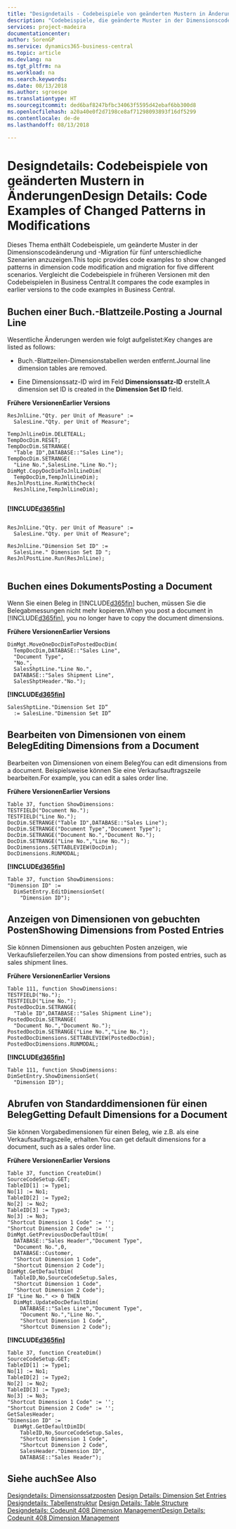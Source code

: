 ```yaml
---
title: "Designdetails ‑ Codebeispiele von geänderten Mustern in Änderungen | Microsoft Docs"
description: "Codebeispiele, die geänderte Muster in der Dimensionscodeänderung und -Migration für fünf unterschiedliche Szenarien anzuzeigen. Vergleicht die Codebeispiele in früheren Versionen mit den Codebeispielen in Business Central."
services: project-madeira
documentationcenter: 
author: SorenGP
ms.service: dynamics365-business-central
ms.topic: article
ms.devlang: na
ms.tgt_pltfrm: na
ms.workload: na
ms.search.keywords: 
ms.date: 08/13/2018
ms.author: sgroespe
ms.translationtype: HT
ms.sourcegitcommit: ded6baf8247bfbc34063f5595d42ebaf6bb300d8
ms.openlocfilehash: a20a40e0f2d7198ce8af71298093893f16df5299
ms.contentlocale: de-de
ms.lasthandoff: 08/13/2018

---
```

# <a name="design-details-code-examples-of-changed-patterns-in-modifications"></a><span data-ttu-id="d5217-104">Designdetails: Codebeispiele von geänderten Mustern in Änderungen</span><span class="sxs-lookup"><span data-stu-id="d5217-104">Design Details: Code Examples of Changed Patterns in Modifications</span></span>
<span data-ttu-id="d5217-105">Dieses Thema enthält Codebeispiele, um geänderte Muster in der Dimensionscodeänderung und -Migration für fünf unterschiedliche Szenarien anzuzeigen.</span><span class="sxs-lookup"><span data-stu-id="d5217-105">This topic provides code examples to show changed patterns in dimension code modification and migration for five different scenarios.</span></span> <span data-ttu-id="d5217-106">Vergleicht die Codebeispiele in früheren Versionen mit den Codebeispielen in Business Central.</span><span class="sxs-lookup"><span data-stu-id="d5217-106">It compares the code examples in earlier versions to the code examples in Business Central.</span></span>

## <a name="posting-a-journal-line"></a><span data-ttu-id="d5217-107">Buchen einer Buch.-Blattzeile.</span><span class="sxs-lookup"><span data-stu-id="d5217-107">Posting a Journal Line</span></span>  
<span data-ttu-id="d5217-108">Wesentliche Änderungen werden wie folgt aufgelistet:</span><span class="sxs-lookup"><span data-stu-id="d5217-108">Key changes are listed as follows:</span></span>  
  
- <span data-ttu-id="d5217-109">Buch.-Blattzeilen-Dimensionstabellen werden entfernt.</span><span class="sxs-lookup"><span data-stu-id="d5217-109">Journal line dimension tables are removed.</span></span>  
  
- <span data-ttu-id="d5217-110">Eine Dimensionssatz-ID wird im Feld **Dimensionssatz-ID** erstellt.</span><span class="sxs-lookup"><span data-stu-id="d5217-110">A dimension set ID is created in the **Dimension Set ID** field.</span></span>  
  
<span data-ttu-id="d5217-111">**Frühere Versionen**</span><span class="sxs-lookup"><span data-stu-id="d5217-111">**Earlier Versions**</span></span>  
  
```  
ResJnlLine."Qty. per Unit of Measure" :=   
  SalesLine."Qty. per Unit of Measure";  
  
TempJnlLineDim.DELETEALL;  
TempDocDim.RESET;  
TempDocDim.SETRANGE(  
  "Table ID",DATABASE::"Sales Line");  
TempDocDim.SETRANGE(  
  "Line No.",SalesLine."Line No.");  
DimMgt.CopyDocDimToJnlLineDim(  
  TempDocDim,TempJnlLineDim);  
ResJnlPostLine.RunWithCheck(  
  ResJnlLine,TempJnlLineDim);  
  
```  
  
 **[!INCLUDE[d365fin](includes/d365fin_md.md)]**  
  
```  
  
ResJnlLine."Qty. per Unit of Measure" :=   
  SalesLine."Qty. per Unit of Measure";  
  
ResJnlLine."Dimension Set ID" :=   
  SalesLine." Dimension Set ID ";  
ResJnlPostLine.Run(ResJnlLine);  
  
```  
  
## <a name="posting-a-document"></a><span data-ttu-id="d5217-112">Buchen eines Dokuments</span><span class="sxs-lookup"><span data-stu-id="d5217-112">Posting a Document</span></span>  
 <span data-ttu-id="d5217-113">Wenn Sie einen Beleg in [!INCLUDE[d365fin](includes/d365fin_md.md)] buchen, müssen Sie die Belegabmessungen nicht mehr kopieren.</span><span class="sxs-lookup"><span data-stu-id="d5217-113">When you post a document in [!INCLUDE[d365fin](includes/d365fin_md.md)], you no longer have to copy the document dimensions.</span></span>  
  
 <span data-ttu-id="d5217-114">**Frühere Versionen**</span><span class="sxs-lookup"><span data-stu-id="d5217-114">**Earlier Versions**</span></span>  
  
```  
DimMgt.MoveOneDocDimToPostedDocDim(  
  TempDocDim,DATABASE::"Sales Line",  
  "Document Type",  
  "No.",  
  SalesShptLine."Line No.",  
  DATABASE::"Sales Shipment Line",  
  SalesShptHeader."No.");  
```  
  
 **[!INCLUDE[d365fin](includes/d365fin_md.md)]**  
  
```  
SalesShptLine."Dimension Set ID”  
  := SalesLine."Dimension Set ID”  
```  
  
## <a name="editing-dimensions-from-a-document"></a><span data-ttu-id="d5217-115">Bearbeiten von Dimensionen von einem Beleg</span><span class="sxs-lookup"><span data-stu-id="d5217-115">Editing Dimensions from a Document</span></span>  
 <span data-ttu-id="d5217-116">Bearbeiten von Dimensionen von einem Beleg</span><span class="sxs-lookup"><span data-stu-id="d5217-116">You can edit dimensions from a document.</span></span> <span data-ttu-id="d5217-117">Beispielsweise können Sie eine Verkaufsauftragszeile bearbeiten.</span><span class="sxs-lookup"><span data-stu-id="d5217-117">For example, you can edit a sales order line.</span></span>  
  
 <span data-ttu-id="d5217-118">**Frühere Versionen**</span><span class="sxs-lookup"><span data-stu-id="d5217-118">**Earlier Versions**</span></span>  
  
```  
Table 37, function ShowDimensions:  
TESTFIELD("Document No.");  
TESTFIELD("Line No.");  
DocDim.SETRANGE("Table ID",DATABASE::"Sales Line");  
DocDim.SETRANGE("Document Type","Document Type");  
DocDim.SETRANGE("Document No.","Document No.");  
DocDim.SETRANGE("Line No.","Line No.");  
DocDimensions.SETTABLEVIEW(DocDim);  
DocDimensions.RUNMODAL;  
```  
  
 **[!INCLUDE[d365fin](includes/d365fin_md.md)]**  
  
```  
Table 37, function ShowDimensions:  
"Dimension ID" :=   
  DimSetEntry.EditDimensionSet(  
    "Dimension ID");  
```  
  
## <a name="showing-dimensions-from-posted-entries"></a><span data-ttu-id="d5217-119">Anzeigen von Dimensionen von gebuchten Posten</span><span class="sxs-lookup"><span data-stu-id="d5217-119">Showing Dimensions from Posted Entries</span></span>  
 <span data-ttu-id="d5217-120">Sie können Dimensionen aus gebuchten Posten anzeigen, wie Verkaufslieferzeilen.</span><span class="sxs-lookup"><span data-stu-id="d5217-120">You can show dimensions from posted entries, such as sales shipment lines.</span></span>  
  
 <span data-ttu-id="d5217-121">**Frühere Versionen**</span><span class="sxs-lookup"><span data-stu-id="d5217-121">**Earlier Versions**</span></span>  
  
```  
Table 111, function ShowDimensions:  
TESTFIELD("No.");  
TESTFIELD("Line No.");  
PostedDocDim.SETRANGE(  
  "Table ID",DATABASE::"Sales Shipment Line");  
PostedDocDim.SETRANGE(  
  "Document No.","Document No.");  
PostedDocDim.SETRANGE("Line No.","Line No.");  
PostedDocDimensions.SETTABLEVIEW(PostedDocDim);  
PostedDocDimensions.RUNMODAL;  
```  
  
 **[!INCLUDE[d365fin](includes/d365fin_md.md)]**  
  
```  
Table 111, function ShowDimensions:  
DimSetEntry.ShowDimensionSet(  
  "Dimension ID");  
```  
  
## <a name="getting-default-dimensions-for-a-document"></a><span data-ttu-id="d5217-122">Abrufen von Standarddimensionen für einen Beleg</span><span class="sxs-lookup"><span data-stu-id="d5217-122">Getting Default Dimensions for a Document</span></span>  
 <span data-ttu-id="d5217-123">Sie können Vorgabedimensionen für einen Beleg, wie z.B. als eine Verkaufsauftragszeile, erhalten.</span><span class="sxs-lookup"><span data-stu-id="d5217-123">You can get default dimensions for a document, such as a sales order line.</span></span>  
  
 <span data-ttu-id="d5217-124">**Frühere Versionen**</span><span class="sxs-lookup"><span data-stu-id="d5217-124">**Earlier Versions**</span></span>  
  
```  
Table 37, function CreateDim()  
SourceCodeSetup.GET;  
TableID[1] := Type1;  
No[1] := No1;  
TableID[2] := Type2;  
No[2] := No2;  
TableID[3] := Type3;  
No[3] := No3;  
"Shortcut Dimension 1 Code" := '';  
"Shortcut Dimension 2 Code" := '';  
DimMgt.GetPreviousDocDefaultDim(  
  DATABASE::"Sales Header","Document Type",  
  "Document No.",0,  
  DATABASE::Customer,  
  "Shortcut Dimension 1 Code",  
  "Shortcut Dimension 2 Code");  
DimMgt.GetDefaultDim(  
  TableID,No,SourceCodeSetup.Sales,  
  "Shortcut Dimension 1 Code",  
  "Shortcut Dimension 2 Code");  
IF "Line No." <> 0 THEN  
  DimMgt.UpdateDocDefaultDim(  
    DATABASE::"Sales Line","Document Type",  
    "Document No.","Line No.",  
    "Shortcut Dimension 1 Code",  
    "Shortcut Dimension 2 Code");  
```  
  
 **[!INCLUDE[d365fin](includes/d365fin_md.md)]**  
  
```  
Table 37, function CreateDim()  
SourceCodeSetup.GET;  
TableID[1] := Type1;  
No[1] := No1;  
TableID[2] := Type2;  
No[2] := No2;  
TableID[3] := Type3;  
No[3] := No3;  
"Shortcut Dimension 1 Code" := '';  
"Shortcut Dimension 2 Code" := '';  
GetSalesHeader;  
"Dimension ID" :=  
  DimMgt.GetDefaultDimID(  
    TableID,No,SourceCodeSetup.Sales,  
    "Shortcut Dimension 1 Code",  
    "Shortcut Dimension 2 Code",  
    SalesHeader."Dimension ID",  
    DATABASE::"Sales Header");

```  

## <a name="see-also"></a><span data-ttu-id="d5217-125">Siehe auch</span><span class="sxs-lookup"><span data-stu-id="d5217-125">See Also</span></span>  
<span data-ttu-id="d5217-126">[Designdetails: Dimensionssatzposten](design-details-dimension-set-entries.md) </span><span class="sxs-lookup"><span data-stu-id="d5217-126">[Design Details: Dimension Set Entries](design-details-dimension-set-entries.md) </span></span>  
<span data-ttu-id="d5217-127">[Designdetails: Tabellenstruktur](design-details-table-structure.md) </span><span class="sxs-lookup"><span data-stu-id="d5217-127">[Design Details: Table Structure](design-details-table-structure.md) </span></span>  
[<span data-ttu-id="d5217-128">Designdetails: Codeunit 408 Dimension Management</span><span class="sxs-lookup"><span data-stu-id="d5217-128">Design Details: Codeunit 408 Dimension Management</span></span>](design-details-codeunit-408-dimension-management.md)
